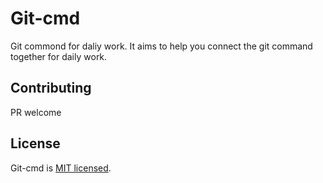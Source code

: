 # Git-cmd

Git commond for daliy work. It aims to help you connect the git command together for daily work. 

## Contributing

PR welcome

## License

Git-cmd is [MIT licensed](./LICENSE).
